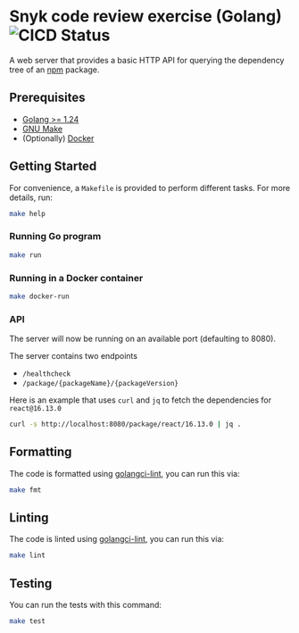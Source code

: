# Snyk code review exercise (Golang) ![CICD Status](https://github.com/snyk/code-review-exercise-golang/actions/workflows/cicd.yml/badge.svg?branch=main)

A web server that provides a basic HTTP API for querying the dependency tree of an [npm](https://npmjs.org) package.

## Prerequisites

- [Golang >= 1.24](https://go.dev/doc/install)
- [GNU Make](https://www.gnu.org/software/make/)
- (Optionally) [Docker](https://docs.docker.com/engine/install/)

## Getting Started

For convenience, a `Makefile` is provided to perform different tasks. For more details, run:

```sh
make help
```

### Running Go program

```sh
make run
```

### Running in a Docker container

```sh
make docker-run
```

### API

The server will now be running on an available port (defaulting to 8080).

The server contains two endpoints
- `/healthcheck`
- `/package/{packageName}/{packageVersion}`

Here is an example that uses `curl` and `jq` to fetch the dependencies for `react@16.13.0`

```sh
curl -s http://localhost:8080/package/react/16.13.0 | jq .
```

## Formatting

The code is formatted using [golangci-lint](https://golangci-lint.run/), you can run this via:

```sh
make fmt
```

## Linting

The code is linted using [golangci-lint](https://golangci-lint.run/), you can run this via:

```sh
make lint
```

## Testing

You can run the tests with this command:

```sh
make test
```
